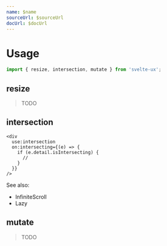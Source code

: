 ```yaml
---
name: $name
sourceUrl: $sourceUrl
docUrl: $docUrl
---
```


<script lang="ts">
	import { subDays, subMonths } from 'date-fns';

	import Preview from '$lib/components/Preview.svelte';

	import { resize, intersection, mutate } from '$lib/actions/observer';
</script>

# Usage

```js
import { resize, intersection, mutate } from 'svelte-ux';
```

## resize

> TODO

## intersection

```svelte
<div
  use:intersection
  on:intersecting={(e) => {
    if (e.detail.isIntersecting) {
      //
    }
  }}
/>
```

See also:

- InfiniteScroll
- Lazy

## mutate

> TODO
